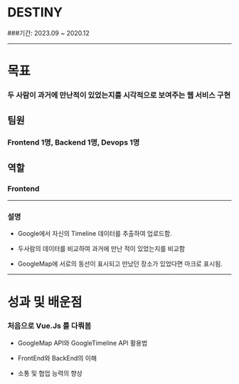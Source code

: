 # DESTINY

###기간: 2023.09 ~ 2020.12

---

# 목표

### 두 사람이 과거에 만난적이 있었는지를 시각적으로 보여주는 웹 서비스 구현

## 팀원
### Frontend 1명, Backend 1명, Devops 1명

## 역할 
### Frontend
---

### 설명
* Google에서 자신의 Timeline 데이터를 추출하여 업로드함.

* 두사람의 데이터를 비교하여 과거에 만난 적이 있었는지를 비교함

* GoogleMap에 서로의 동선이 표시되고 만났던 장소가 있었다면 마크로 표시됨.

---

# 성과 및 배운점

### 처음으로 Vue.Js 를 다뤄봄

* GoogleMap API와 GoogleTimeline API 활용법

* FrontEnd와 BackEnd의 이해

* 소통 및 협업 능력의 향상
